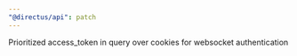```yaml
---
"@directus/api": patch
---
```


Prioritized access_token in query over cookies for websocket authentication
